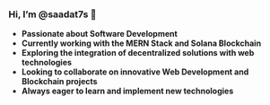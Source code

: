 ### Hi, I’m @saadat7s 👋

-  **Passionate about Software Development**
-  **Currently working with the MERN Stack and Solana Blockchain**
-  **Exploring the integration of decentralized solutions with web technologies**
-  **Looking to collaborate on innovative Web Development and Blockchain projects**
-  **Always eager to learn and implement new technologies**
